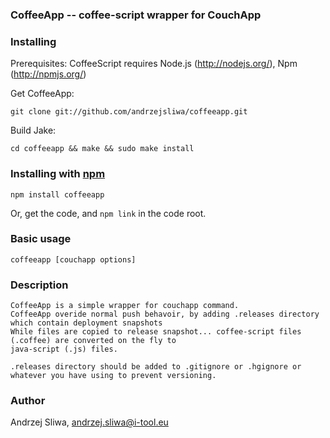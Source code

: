 ### CoffeeApp -- coffee-script wrapper for CouchApp

### Installing

Prerequisites: CoffeeScript requires Node.js (<http://nodejs.org/>), Npm (http://npmjs.org/)

Get CoffeeApp:

    git clone git://github.com/andrzejsliwa/coffeeapp.git

Build Jake:

    cd coffeeapp && make && sudo make install

### Installing with [npm](http://npmjs.org/)

    npm install coffeeapp

Or, get the code, and `npm link` in the code root.

### Basic usage

    coffeeapp [couchapp options]


### Description

    CoffeeApp is a simple wrapper for couchapp command.
    CoffeeApp overide normal push behavoir, by adding .releases directory which contain deployment snapshots
    While files are copied to release snapshot... coffee-script files (.coffee) are converted on the fly to
    java-script (.js) files.

    .releases directory should be added to .gitignore or .hgignore or whatever you have using to prevent versioning.


### Author

Andrzej Sliwa, andrzej.sliwa@i-tool.eu
